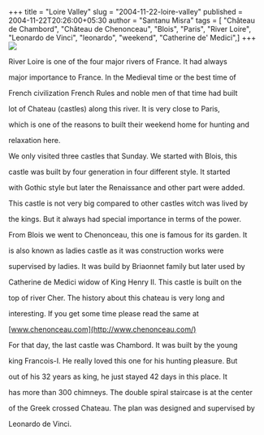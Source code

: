 +++
title = "Loire Valley"
slug = "2004-11-22-loire-valley"
published = 2004-11-22T20:26:00+05:30
author = "Santanu Misra"
tags = [ "Château de Chambord", "Château de Chenonceau", "Blois", "Paris", "River Loire", "Leonardo de Vinci", "leonardo", "weekend", "Catherine de' Medici",]
+++
[![](../images/2004-11-22-loire-valley-loire.jpg)](http://www.flickr.com/photos/santm/sets/72157640252116694/)

  

River Loire is one of the four major rivers of France. It had always
major importance to France. In the Medieval time or the best time of
French civilization French Rules and noble men of that time had built
lot of Chateau (castles) along this river. It is very close to Paris,
which is one of the reasons to built their weekend home for hunting and
relaxation here.

  

We only visited three castles that Sunday. We started with Blois, this
castle was built by four generation in four different style. It started
with Gothic style but later the Renaissance and other part were added.
This castle is not very big compared to other castles witch was lived by
the kings. But it always had special importance in terms of the power.

  

From Blois we went to Chenonceau, this one is famous for its garden. It
is also known as ladies castle as it was construction works were
supervised by ladies. It was build by Briaonnet family but later used by
Catherine de Medici widow of King Henry II. This castle is built on the
top of river Cher. The history about this chateau is very long and
interesting. If you get some time please read the same at
[www.chenonceau.com](http://www.chenonceau.com/)

  

For that day, the last castle was Chambord. It was built by the young
king Francois-I. He really loved this one for his hunting pleasure. But
out of his 32 years as king, he just stayed 42 days in this place. It
has more than 300 chimneys. The double spiral staircase is at the center
of the Greek crossed Chateau. The plan was designed and supervised by
Leonardo de Vinci.
